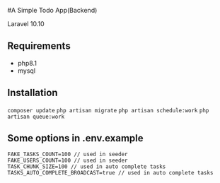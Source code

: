#A Simple Todo App(Backend)

Laravel 10.10
## Requirements
* php8.1
* mysql

## Installation
`composer update`
`php artisan migrate`
`php artisan schedule:work`
`php artisan queue:work`

## Some options in .env.example
```
FAKE_TASKS_COUNT=100 // used in seeder
FAKE_USERS_COUNT=100 // used in seeder
TASK_CHUNK_SIZE=100 // used in auto complete tasks
TASKS_AUTO_COMPLETE_BROADCAST=true // used in auto complete tasks
```
